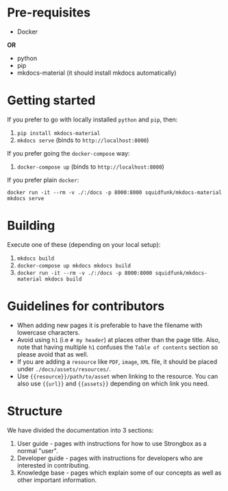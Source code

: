 # Pre-requisites

* Docker

**OR**

* python
* pip
* mkdocs-material (it should install mkdocs automatically)

# Getting started

If you prefer to go with locally installed `python` and `pip`, then:

1. `pip install mkdocs-material`
2. `mkdocs serve` (binds to `http://localhost:8000`)

If you prefer going the `docker-compose` way:

1. `docker-compose up` (binds to `http://localhost:8000`)

If you prefer plain `docker`:

`docker run -it --rm -v ./:/docs -p 8000:8000 squidfunk/mkdocs-material mkdocs serve`

# Building 

Execute one of these (depending on your local setup):

1. `mkdocs build`
2. `docker-compose up mkdocs mkdocs build`
3. `docker run -it --rm -v ./:/docs -p 8000:8000 squidfunk/mkdocs-material mkdocs build`

# Guidelines for contributors

* When adding new pages it is preferable to have the filename with lowercase characters.
* Avoid using `h1` (i.e `# my header`) at places other than the page title. Also, note that having multiple `h1` 
  confuses the `Table of contents` section so please avoid that as well.
* If you are adding a `resource` like `PDF`, `image`, `XML` file, it should be placed under `./docs/assets/resources/`.
* Use `{{resource}}/path/to/asset` when linking to the resource. You can also use `{{url}}` and ``{{assets}}`` depending
  on which link you need.

# Structure

We have divided the documentation into 3 sections:

1. User guide - pages with instructions for how to use Strongbox as a normal "user".
2. Developer guide - pages with instructions for developers who are interested in contributing.
3. Knowledge base - pages which explain some of our concepts as well as other important information.
